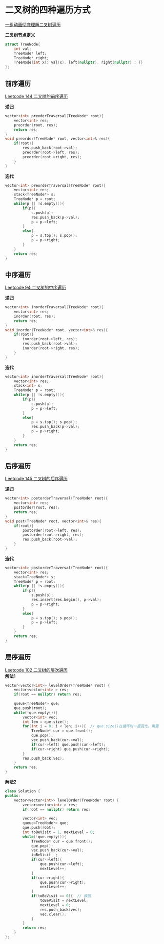 # 二叉树的四种遍历方式
[一组动画彻底理解二叉树遍历](https://mp.weixin.qq.com/s?__biz=MzUyNjQxNjYyMg==&mid=100000221&idx=1&sn=628d039883b2cc0a243d83fb0ad6e4c8&scene=19#wechat_redirect)  

**二叉树节点定义**
```cpp
struct TreeNode{
    int val;
    TreeNode* left;
    TreeNode* right;
    TreeNode(int x): val(x), left(nullptr), right(nullptr) : {}
};
```

## 前序遍历  
[Leetcode 144 二叉树的前序遍历](https://leetcode-cn.com/problems/binary-tree-preorder-traversal/)  

**递归**
```cpp
vector<int> preoderTraversal(TreeNode* root){
    vector<int> res;
    preorder(root, res);
    return res;
}
void preorder(TreeNode* root, vector<int>& res){
    if(root){
        res.push_back(root->val);
        preorder(root->left, res);
        preorder(root->right, res);
    }
}
```
**迭代**
```cpp
vector<int> preorderTraversal(TreeNode* root){
    vector<int> res;
    stack<TreeNode*> s;
    TreeNode* p = root;
    while(p || !s.empty()){
        if(p){
            s.push(p);
            res.push_back(p->val);
            p = p->left;
        }
        else{
            p = s.top(); s.pop();
            p = p->right;
        }
    }
    return res;
}
```

## 中序遍历  
[Leetcode 94 二叉树的中序遍历](https://leetcode-cn.com/problems/binary-tree-inorder-traversal/)  

**递归**
```cpp
vector<int> inorderTraversal(TreeNode* root){
    vector<int> res;
    inorder(root, res);
    return res;
}
void inorder(TreeNode* root, vector<int>& res){
    if(root){
        inorder(root->left, res);
        res.push_back(root->val);
        inorder(root->right, res);
    }
}
```
**迭代**
```cpp
vector<int> inorderTraversal(TreeNode* root){
    vector<int> res;
    stack<int> s;
    TreeNode* p = root;
    while(p || !s.empty()){
        if(p){
            s.push(p);
            p = p->left;
        }
        else{
            p = s.top(); s.pop();
            res.push_back(p->val);
            p = p->right;
        }
    }
    return res;
}
```

## 后序遍历
[Leetcode 145 二叉树的后序遍历](https://leetcode-cn.com/problems/binary-tree-postorder-traversal/)  

**递归**
```cpp
vector<int> postorderTraversal(TreeNode* root){
    vector<int> res;
    postorder(root, res);
    return res;
}
void post(TreeNode* root, vector<int>& res){
    if(root){
        postorder(root->left, res);
        postorder(root->right, res);
        res.push_back(root->val);
    }
}
```
**迭代**
```cpp
vector<int> postorderTraversal(TreeNode* root){
    vector<int> res;
    stack<TreeNode*> s;
    TreeNode* p = root;
    while(p || !s.empty()){
        if(p){
            s.push(p);
            res.insert(res.begin(), p->val);
            p = p->right;
        }
        else{
            p = s.top(); s.pop();
            p = p->left;
        }
    }
    return res;
}
```

## 层序遍历  
[Leetcode 102 二叉树的层次遍历](https://leetcode-cn.com/problems/binary-tree-level-order-traversal/submissions/)  
**解法1**
```cpp
vector<vector<int>> levelOrder(TreeNode* root) {
    vector<vector<int> > res;
    if(root == nullptr) return res;
        
    queue<TreeNode*> que;
    que.push(root);
    while(!que.empty()){
        vector<int> vec;
        int len = que.size();
        for(int i = 0; i < len; i++){  // que.size()在循环时一直变化，需要提前保存一下该层节点的数目！
            TreeNode* cur = que.front();
            que.pop();
            vec.push_back(cur->val);
            if(cur->left) que.push(cur->left);
            if(cur->right) que.push(cur->right);
        }
        res.push_back(vec);
    }
    return res;
}
```
**解法2**  
```cpp
class Solution {
public:
    vector<vector<int>> levelOrder(TreeNode* root) {
        vector<vector<int> > res;
        if(root == nullptr) return res;
        
        vector<int> vec;
        queue<TreeNode*> que;
        que.push(root);
        int toBeVisit = 1, nextLevel = 0;
        while(!que.empty()){
            TreeNode* cur = que.front();
            que.pop();
            vec.push_back(cur->val);
            toBeVisit--;
            if(cur->left){
                que.push(cur->left);
                nextLevel++;
            }
            if(cur->right){
                que.push(cur->right);
                nextLevel++;
            }
            if(toBeVisit == 0){  // 换层
                toBeVisit = nextLevel;
                nextLevel = 0;
                res.push_back(vec);
                vec.clear();
            }
        }
        return res;
    }
};
```
